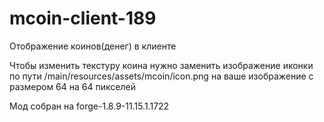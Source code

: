 # mcoin-client-189
Отображение коинов(денег) в клиенте

Чтобы изменить текстуру коина нужно заменить изображение иконки по пути /main/resources/assets/mcoin/icon.png на ваше изображение с размером 64 на 64 пикселей

Мод собран на forge-1.8.9-11.15.1.1722
